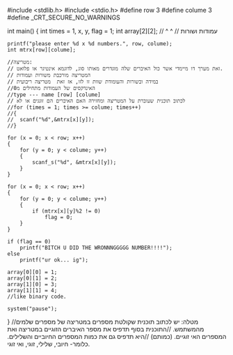 #include <stdlib.h>
#include <stdio.h>
#define row 3
#define colume 3
#define _CRT_SECURE_NO_WARNINGS

int main()
{
	int times = 1, x, y, flag = 1;
	int array[2][2];
	//         ^    ^
	//    עמודות   ושורות

	printf("please enter %d x %d numbers.", row, colume);
	int mtrx[row][colume];

	//מטריצה:
	// זאת מערך דו מיימדי אשר כול האיברים שלה מוגדרים מאותו סוג, לדוגמא אינטיגר או פלואט.
	// המטריצה מורכבת משורות ועמודות
	// במידה ובשורות והעומודת שוות זו לזו, אז זאת  מטריצה ריבועית
	//האינדקסים של העמודות מתחילים מ0
	//type --- name [row] [colume]
	// לכתוב תוכנית שעוברת על המטריצה ומחזירה האם האיברים הם זוגגים או לא
	//for (times = 1; times >= colume; times++) 
	//{
	//	scanf("%d",&mtrx[x][y]);
	//}

	for (x = 0; x < row; x++)
	{
		for (y = 0; y < colume; y++)
		{
			scanf_s("%d", &mtrx[x][y]);
		}
	}

	for (x = 0; x < row; x++)
	{
		for (y = 0; y < colume; y++)
		{
			if (mtrx[x][y]%2 != 0)
				flag = 0;
		}
	}

	if (flag == 0)
		printf("BITCH U DID THE WRONNNGGGGG NUMBER!!!!");
	else
		printf("ur ok... ig");

	array[0][0] = 1;
	array[0][1] = 2;
	array[1][0] = 3;
	array[1][1] = 4;
	//like binary code.

	system("pause");
}
//מטלה: יש לכתוב תוכנית שקולטת מספרים במטריצה של מספרים שלמים מהמשתמש.
//התוכנית בסוף תדפיס את מספר האיברים הזוגיים במטריצה ואת המספרים האי זוגיים. (כמותם)
//היא תדפיס גם את כמות המספרים החיוביים והשלילים.
כלומר- חיובי, שלילי, זוגי, ואי זוגי.
